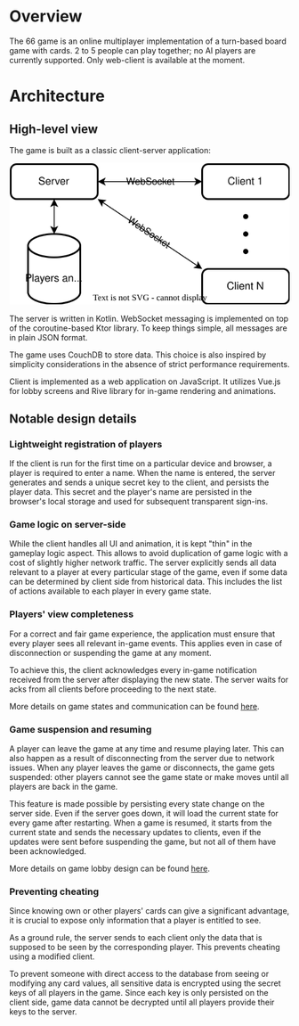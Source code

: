 # Overview

The 66 game is an online multiplayer implementation of a turn-based board game with cards.
2 to 5 people can play together; no AI players are currently supported. Only web-client is available at the moment.

# Architecture

## High-level view

The game is built as a classic client-server application:

![Architecture diagram](architecture.svg)

The server is written in Kotlin. WebSocket messaging is implemented on top of the coroutine-based Ktor library. To keep things simple, all messages are in plain JSON format.

The game uses CouchDB to store data. This choice is also inspired by simplicity considerations in the absence of strict performance requirements.

Client is implemented as a web application on JavaScript. It utilizes Vue.js for lobby screens and Rive library for in-game rendering and animations.

## Notable design details

### Lightweight registration of players

If the client is run for the first time on a particular device and browser, a player is required to enter a name. When the name is entered, the server generates and sends a unique secret key to the client, and persists the player data.
This secret and the player's name are persisted in the browser's local storage and used for subsequent transparent sign-ins.

### Game logic on server-side

While the client handles all UI and animation, it is kept "thin" in the gameplay logic aspect. This allows to avoid duplication of game logic with a cost of slightly higher network traffic.
The server explicitly sends all data relevant to a player at every particular stage of the game, even if some data can be determined by client side from historical data. This includes the list of actions available to each player in every game state.

### Players' view completeness

For a correct and fair game experience, the application must ensure that every player sees all relevant in-game events. This applies even in case of disconnection or suspending the game at any moment.

To achieve this, the client acknowledges every in-game notification received from the server after displaying the new state. The server waits for acks from all clients before proceeding to the next state.

More details on game states and communication can be found [here](GAME.md).

### Game suspension and resuming

A player can leave the game at any time and resume playing later. This can also happen as a result of disconnecting from the server due to network issues.
When any player leaves the game or disconnects, the game gets suspended: other players cannot see the game state or make moves until all players are back in the game.

This feature is made possible by persisting every state change on the server side. Even if the server goes down, it will load the current state for every game after restarting.
When a game is resumed, it starts from the current state and sends the necessary updates to clients, even if the updates were sent before suspending the game, but not all of them have been acknowledged.

More details on game lobby design can be found [here](LOBBY.md).

### Preventing cheating

Since knowing own or other players' cards can give a significant advantage, it is crucial to expose only information that a player is entitled to see.

As a ground rule, the server sends to each client only the data that is supposed to be seen by the corresponding player. This prevents cheating using a modified client.

To prevent someone with direct access to the database from seeing or modifying any card values, all sensitive data is encrypted using the secret keys of all players in the game. Since each key is only persisted on the client side, game data cannot be decrypted until all players provide their keys to the server.
